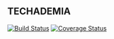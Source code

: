 ## TECHADEMIA

[![Build Status](https://travis-ci.org/andela-fokosun/Checkpoint4.svg)](https://travis-ci.org/andela-fokosun/Checkpoint4)
[![Coverage Status](https://coveralls.io/repos/andela-fokosun/Checkpoint4/badge.svg?branch=master&service=github)](https://coveralls.io/github/andela-fokosun/Checkpoint4?branch=master)

